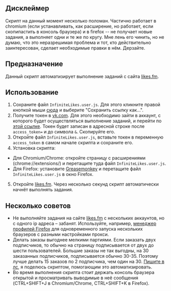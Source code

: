 ## Дисклеймер

Скрипт на данный момент несколько поломан. Частично работает в chromium (если устанавливать, как расширение, но работает, если скопипастить в консоль браузера) и в firefox -- не получает новые задания, а выполняет одни и те же по кругу. Мне лень его чинить, но не думаю, что это неразрешимая проблема и тот, кто действительно заинтересован, сделает необходимые правки в нём. Дерзайте.

## Предназначение

Данный скрипт автоматизирует выполнение заданий с сайта [likes.fm](https://likes.fm/).

## Использование

1. Сохраните файл `InfiniteLikes.user.js`. Для этого кликните правой кнопкой мыши [сюда](https://github.com/grez911/InfiniteLikes/raw/master/InfiniteLikes.user.js) и выберите "Сохранить ссылку как...".
2. Получите токен в [vk.com](https://vk.com). Для этого необходимо зайти в аккаунт, с которого будет осуществляться выполнение заданий, и перейти по [этой ссылке](https://oauth.vk.com/authorize?client_id=2890984&v=5.7&scope=wall,friends,groups,offline&redirect_uri=http://oauth.vk.com/blank.html&display=page&response_type=token). Токен будет записан в адресной строке после `access_token=` и до символа `&`. Скопируйте его.
3. Откройте файл `InfiniteLikes.user.js`, вставьте токен в переменную `access_token` в самом начале скрипта и сохраните его.
4. Установка скрипта:
  * Для Chromium/Chrome: откройте страницу с расширениями (chrome://extensions/) и перетащите туда файл `InfiniteLikes.user.js`.
  * Для Firefox: установите [Greasemonkey](https://addons.mozilla.org/ru/firefox/addon/greasemonkey/) и перетащите файл `InfiniteLikes.user.js` в окно Firefox.
5. Откройте [likes.fm](https://likes.fm/). Через несколько секунд скрипт автоматически начнёт выполнять задания.

## Несколько советов

* Не выполняйте задания на сайте [likes.fm](https://likes.fm/) с нескольких аккаунтов, но с одного ip адреса – забанят. Используйте, например, [менеджер профилей Firefox](https://support.mozilla.org/ru/kb/upravlenie-profilyami) для одновременного запуска нескольких браузеров с разными настройками прокси.
* Делать заказы выгоднее мелкими партиями. Если заказать двух подписчиков, то обычно на страницу подписывается от двух до шести пользователей. Большие заказы не так выгодны, на 30 заказанных подписчиков, подписывается обычно 30-35. Поэтому лучше делать 15 заказов по 2 подписчика, чем один на 30. [Пишите в лс](https://vk.com/id33333349), я поделюсь скриптом, помогающим это автоматизировать.
* Во время выполнения скрипта стоит держать консоль браузера открытой и просматривать выводимые в неё сообщения (CTRL+SHIFT+J в Chromium/Chrome, CTRL+SHIFT+K в Firefox).
